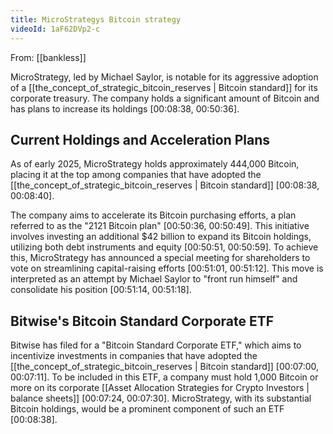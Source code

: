 ```yaml
---
title: MicroStrategys Bitcoin strategy
videoId: 1aF62DVp2-c
---
```


From: [[bankless]] <br/> 

MicroStrategy, led by Michael Saylor, is notable for its aggressive adoption of a [[the_concept_of_strategic_bitcoin_reserves | Bitcoin standard]] for its corporate treasury. The company holds a significant amount of Bitcoin and has plans to increase its holdings [00:08:38, 00:50:36].

## Current Holdings and Acceleration Plans
As of early 2025, MicroStrategy holds approximately 444,000 Bitcoin, placing it at the top among companies that have adopted the [[the_concept_of_strategic_bitcoin_reserves | Bitcoin standard]] [00:08:38, 00:08:40].

The company aims to accelerate its Bitcoin purchasing efforts, a plan referred to as the "2121 Bitcoin plan" [00:50:36, 00:50:49]. This initiative involves investing an additional $42 billion to expand its Bitcoin holdings, utilizing both debt instruments and equity [00:50:51, 00:50:59]. To achieve this, MicroStrategy has announced a special meeting for shareholders to vote on streamlining capital-raising efforts [00:51:01, 00:51:12]. This move is interpreted as an attempt by Michael Saylor to "front run himself" and consolidate his position [00:51:14, 00:51:18].

## Bitwise's Bitcoin Standard Corporate ETF
Bitwise has filed for a "Bitcoin Standard Corporate ETF," which aims to incentivize investments in companies that have adopted the [[the_concept_of_strategic_bitcoin_reserves | Bitcoin standard]] [00:07:00, 00:07:11]. To be included in this ETF, a company must hold 1,000 Bitcoin or more on its corporate [[Asset Allocation Strategies for Crypto Investors | balance sheets]] [00:07:24, 00:07:30]. MicroStrategy, with its substantial Bitcoin holdings, would be a prominent component of such an ETF [00:08:38].